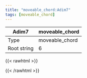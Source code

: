 ```yaml
---
title: "moveable_chord:Adim7"
tags: [moveable_chord]
---
```


|Adim7|moveable_chord|
|---|---|
|Type|moveable_chord|
|Root string|6|
{{< rawhtml >}}
<div class="container"></div>
<script>
const selector = '#container';
const chord = new ChordBox(selector);
chord.draw((new String("5X454X")));
</script>
{{< /rawhtml >}}
